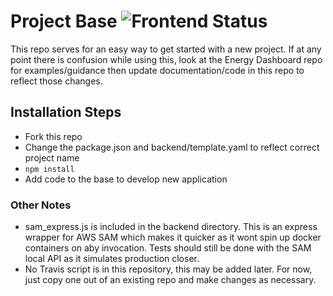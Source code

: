 # Project Base ![Frontend Status](https://github.com/OSU-Sustainability-Office/sustainability-kiosks/actions/workflows/gh-deploy.yml/badge.svg)
This repo serves for an easy way to get started with a new project. If at any point there is confusion while using this, look at the Energy Dashboard repo for examples/guidance then update documentation/code in this repo to reflect those changes.

## Installation Steps
- Fork this repo
- Change the package.json and backend/template.yaml to reflect correct project name
- ```npm install```
- Add code to the base to develop new application

### Other Notes
- sam_express.js is included in the backend directory. This is an express wrapper for AWS SAM which makes it quicker as it wont spin up docker containers on aby invocation. Tests should still be done with the SAM local API as it simulates production closer.
- No Travis script is in this repository, this may be added later. For now, just copy one out of an existing repo and make changes as necessary.
